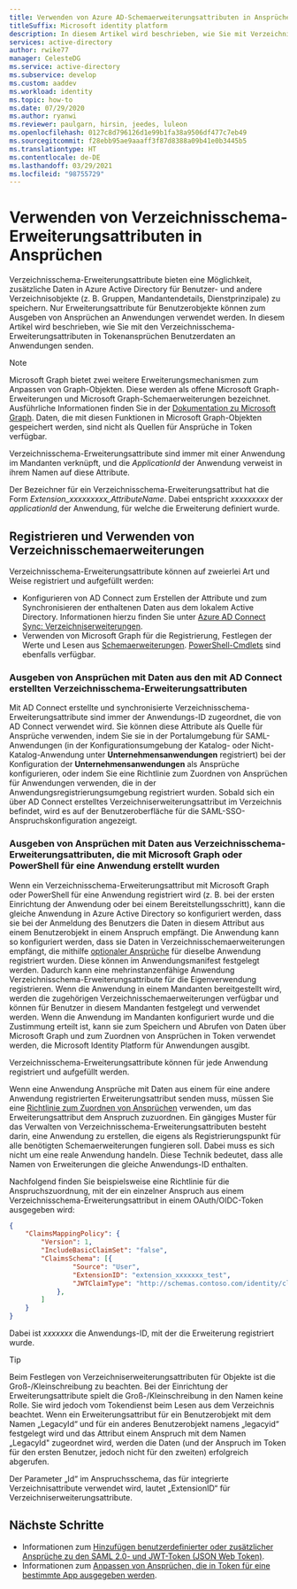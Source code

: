 ```yaml
---
title: Verwenden von Azure AD-Schemaerweiterungsattributen in Ansprüchen
titleSuffix: Microsoft identity platform
description: In diesem Artikel wird beschrieben, wie Sie mit Verzeichnisschema-Erweiterungsattributen in Tokenansprüchen Benutzerdaten an Anwendungen senden.
services: active-directory
author: rwike77
manager: CelesteDG
ms.service: active-directory
ms.subservice: develop
ms.custom: aaddev
ms.workload: identity
ms.topic: how-to
ms.date: 07/29/2020
ms.author: ryanwi
ms.reviewer: paulgarn, hirsin, jeedes, luleon
ms.openlocfilehash: 0127c8d796126d1e99b1fa38a9506df477c7eb49
ms.sourcegitcommit: f28ebb95ae9aaaff3f87d8388a09b41e0b3445b5
ms.translationtype: HT
ms.contentlocale: de-DE
ms.lasthandoff: 03/29/2021
ms.locfileid: "98755729"
---
```

# <a name="using-directory-schema-extension-attributes-in-claims"></a>Verwenden von Verzeichnisschema-Erweiterungsattributen in Ansprüchen

Verzeichnisschema-Erweiterungsattribute bieten eine Möglichkeit, zusätzliche Daten in Azure Active Directory für Benutzer- und andere Verzeichnisobjekte (z. B. Gruppen, Mandantendetails, Dienstprinzipale) zu speichern.  Nur Erweiterungsattribute für Benutzerobjekte können zum Ausgeben von Ansprüchen an Anwendungen verwendet werden. In diesem Artikel wird beschrieben, wie Sie mit den Verzeichnisschema-Erweiterungsattributen in Tokenansprüchen Benutzerdaten an Anwendungen senden.

> [!NOTE]
> Microsoft Graph bietet zwei weitere Erweiterungsmechanismen zum Anpassen von Graph-Objekten. Diese werden als offene Microsoft Graph-Erweiterungen und Microsoft Graph-Schemaerweiterungen bezeichnet. Ausführliche Informationen finden Sie in der [Dokumentation zu Microsoft Graph](/graph/extensibility-overview). Daten, die mit diesen Funktionen in Microsoft Graph-Objekten gespeichert werden, sind nicht als Quellen für Ansprüche in Token verfügbar.

Verzeichnisschema-Erweiterungsattribute sind immer mit einer Anwendung im Mandanten verknüpft, und die *ApplicationId* der Anwendung verweist in ihrem Namen auf diese Attribute.

Der Bezeichner für ein Verzeichnisschema-Erweiterungsattribut hat die Form *Extension_xxxxxxxxx_AttributeName*.  Dabei entspricht *xxxxxxxxx* der *applicationId* der Anwendung, für welche die Erweiterung definiert wurde.

## <a name="registering-and-using-directory-schema-extensions"></a>Registrieren und Verwenden von Verzeichnisschemaerweiterungen
Verzeichnisschema-Erweiterungsattribute können auf zweierlei Art und Weise registriert und aufgefüllt werden:

- Konfigurieren von AD Connect zum Erstellen der Attribute und zum Synchronisieren der enthaltenen Daten aus dem lokalem Active Directory. Informationen hierzu finden Sie unter [Azure AD Connect Sync: Verzeichniserweiterungen](../hybrid/how-to-connect-sync-feature-directory-extensions.md).
- Verwenden von Microsoft Graph für die Registrierung, Festlegen der Werte und Lesen aus [Schemaerweiterungen](/graph/extensibility-overview). [PowerShell-Cmdlets](/powershell/azure/active-directory/using-extension-attributes-sample) sind ebenfalls verfügbar.

### <a name="emitting-claims-with-data-from-directory-schema-extension-attributes-created-with-ad-connect"></a>Ausgeben von Ansprüchen mit Daten aus den mit AD Connect erstellten Verzeichnisschema-Erweiterungsattributen
Mit AD Connect erstellte und synchronisierte Verzeichnisschema-Erweiterungsattribute sind immer der Anwendungs-ID zugeordnet, die von AD Connect verwendet wird. Sie können diese Attribute als Quelle für Ansprüche verwenden, indem Sie sie in der Portalumgebung für SAML-Anwendungen (in der Konfigurationsumgebung der Katalog- oder Nicht-Katalog-Anwendung unter **Unternehmensanwendungen** registriert) bei der Konfiguration der **Unternehmensanwendungen** als Ansprüche konfigurieren, oder indem Sie eine Richtlinie zum Zuordnen von Ansprüchen für Anwendungen verwenden, die in der Anwendungsregistrierungsumgebung registriert wurden.  Sobald sich ein über AD Connect erstelltes Verzeichniserweiterungsattribut im Verzeichnis befindet, wird es auf der Benutzeroberfläche für die SAML-SSO-Anspruchskonfiguration angezeigt.

### <a name="emitting-claims-with-data-from-directory-schema-extension-attributes-created-for-an-application-using-graph-or-powershell"></a>Ausgeben von Ansprüchen mit Daten aus Verzeichnisschema-Erweiterungsattributen, die mit Microsoft Graph oder PowerShell für eine Anwendung erstellt wurden
Wenn ein Verzeichnisschema-Erweiterungsattribut mit Microsoft Graph oder PowerShell für eine Anwendung registriert wird (z. B. bei der ersten Einrichtung der Anwendung oder bei einem Bereitstellungsschritt), kann die gleiche Anwendung in Azure Active Directory so konfiguriert werden, dass sie bei der Anmeldung des Benutzers die Daten in diesem Attribut aus einem Benutzerobjekt in einem Anspruch empfängt.  Die Anwendung kann so konfiguriert werden, dass sie Daten in Verzeichnisschemaerweiterungen empfängt, die mithilfe [optionaler Ansprüche](active-directory-optional-claims.md#configuring-directory-extension-optional-claims) für dieselbe Anwendung registriert wurden.  Diese können im Anwendungsmanifest festgelegt werden.  Dadurch kann eine mehrinstanzenfähige Anwendung Verzeichnisschema-Erweiterungsattribute für die Eigenverwendung registrieren. Wenn die Anwendung in einem Mandanten bereitgestellt wird, werden die zugehörigen Verzeichnisschemaerweiterungen verfügbar und können für Benutzer in diesem Mandanten festgelegt und verwendet werden.  Wenn die Anwendung im Mandanten konfiguriert wurde und die Zustimmung erteilt ist, kann sie zum Speichern und Abrufen von Daten über Microsoft Graph und zum Zuordnen von Ansprüchen in Token verwendet werden, die Microsoft Identity Platform für Anwendungen ausgibt.

Verzeichnisschema-Erweiterungsattribute können für jede Anwendung registriert und aufgefüllt werden.

Wenn eine Anwendung Ansprüche mit Daten aus einem für eine andere Anwendung registrierten Erweiterungsattribut senden muss, müssen Sie eine [Richtlinie zum Zuordnen von Ansprüchen](active-directory-claims-mapping.md) verwenden, um das Erweiterungsattribut dem Anspruch zuzuordnen.  Ein gängiges Muster für das Verwalten von Verzeichnisschema-Erweiterungsattributen besteht darin, eine Anwendung zu erstellen, die eigens als Registrierungspunkt für alle benötigten Schemaerweiterungen fungieren soll.  Dabei muss es sich nicht um eine reale Anwendung handeln. Diese Technik bedeutet, dass alle Namen von Erweiterungen die gleiche Anwendungs-ID enthalten.

Nachfolgend finden Sie beispielsweise eine Richtlinie für die Anspruchszuordnung, mit der ein einzelner Anspruch aus einem Verzeichnisschema-Erweiterungsattribut in einem OAuth/OIDC-Token ausgegeben wird:

```json
{
    "ClaimsMappingPolicy": {
        "Version": 1,
        "IncludeBasicClaimSet": "false",
        "ClaimsSchema": [{
                "Source": "User",
                "ExtensionID": "extension_xxxxxxx_test",
                "JWTClaimType": "http://schemas.contoso.com/identity/claims/exampleclaim"
            },
        ]
    }
}
```

Dabei ist *xxxxxxx* die Anwendungs-ID, mit der die Erweiterung registriert wurde.

> [!TIP]
> Beim Festlegen von Verzeichniserweiterungsattributen für Objekte ist die Groß-/Kleinschreibung zu beachten.  Bei der Einrichtung der Erweiterungsattribute spielt die Groß-/Kleinschreibung in den Namen keine Rolle. Sie wird jedoch vom Tokendienst beim Lesen aus dem Verzeichnis beachtet.  Wenn ein Erweiterungsattribut für ein Benutzerobjekt mit dem Namen „LegacyId“ und für ein anderes Benutzerobjekt namens „legacyid“ festgelegt wird und das Attribut einem Anspruch mit dem Namen „LegacyId" zugeordnet wird, werden die Daten (und der Anspruch im Token für den ersten Benutzer, jedoch nicht für den zweiten) erfolgreich abgerufen.
>
> Der Parameter „Id“ im Anspruchsschema, das für integrierte Verzeichnisattribute verwendet wird, lautet „ExtensionID“ für Verzeichniserweiterungsattribute.

## <a name="next-steps"></a>Nächste Schritte
- Informationen zum [Hinzufügen benutzerdefinierter oder zusätzlicher Ansprüche zu den SAML 2.0- und JWT-Token (JSON Web Token)](active-directory-optional-claims.md).
- Informationen zum [Anpassen von Ansprüchen, die in Token für eine bestimmte App ausgegeben werden](active-directory-claims-mapping.md).
